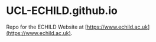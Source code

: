 # UCL-ECHILD.github.io

Repo for the ECHILD Website at [https://www.echild.ac.uk](https://www.echild.ac.uk).
